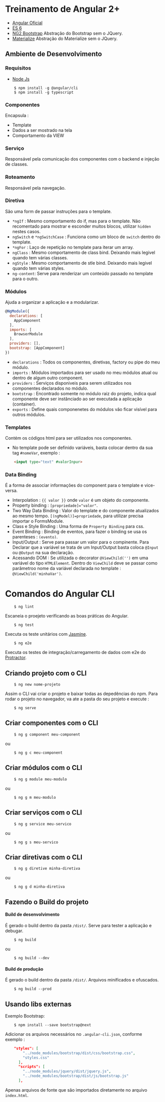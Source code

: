 # Treinamento de Angular 2+
* [Angular Oficial][angular]
* [ES 6][es6]
* [NG2 Bootstrap][ng2Bootstrao] Abstração do Bootstrap sem o JQuery.
* [Materialize][material] Abstração do Materialize sem o JQuery.
## Ambiente de Desenvolvimento
### Requisitos
* [Node Js][node]

``` shell
    $ npm install -g @angular/cli
    $ npm install -g typescript
```
### Componentes
Encapsula : 
* Template
* Dados a ser mostrado na tela
* Comportamento da VIEW

### Serviço
Responsável pela comunicação dos componentes com o backend e injeção de classes.

### Roteamento
Responsável pela navegação.

### Diretiva
São uma form de passar instruções para o template.
* `*ngIf` : Mesmo comportamento do if, mas para o template. Não recomentado para mostrar e esconder muitos blocos, utilizar `hidden` nestes casos.
* `ngSwitch` e `*ngSwitchCase` : Funciona como um bloco de `switch` dentro do template.
* `*ngFor` : Laço de repetição no template para iterar um array.
* `ngClass` : Mesmo comportamento de class bind. Deixando mais legivel quando tem várias classes.
* `ngStyle` : Mesmo comportamento de stle bind. Deixando mais legivel quando tem várias styles.
* `ng-content`: Serve para renderizar um conteúdo passado no template para o outro.

### Módulos
Ajuda a organizar a aplicação e a modularizar.

``` js
@NgModule({
  declarations: [
    AppComponent
  ],
  imports: [
    BrowserModule
  ],
  providers: [],
  bootstrap: [AppComponent]
})
```
* `declarations` : Todos os componentes, diretivas, factory ou pipe do meu módulo.
* `imports` : Módulos importados para ser usado no meu módulos atual ou dentro de algum outro component.
* `providers` : Serviços disponiveis para serem utilizados nos componentes declarados no módulo.
* `bootstrap` : Encontrado somente no módulo raiz do projeto, indica qual componente deve ser instânciado ao ser executada a aplicação (container).
* `exports` : Define quais componenetes do módulos vão ficar visível para outros módulos.

### Templates 
Contém os códigos html para ser utilizados nos componentes.
* No template pode ser definido variáveis, basta colocar dentro da sua tag `#nomeVar`, exemplo :
```html
    <input type="text" #valorInpur>
```

### Data Binding 
É a forma de associar informações do component para o template e vice-versa.
* Interpolation : `{{ valor }}` onde `valor` é um objeto do componente.
* Property binding : `[propriedade]="valor"`.
* Two Way Data Binding : Valor do template e do componente atualizados ao mesmo tempo. `[(ngModel)]=propriedade`, para utilizar precisa importar o FormsModule.
* Class e Style Binding : Uma forma de `Property Binding` para css.
* Event Binding : Binding de eventos, para fazer o binding se usa os parenteses : `(evento)`.
* Input/Output : Serve para passar um valor para o compinente. Para Declarar que a variável se trata de um Input/Output basta coloca `@Input` ou `@Output` na sua declaração.
* Acessando DOM : Se utilizada o decorator `@ViewChild('')` em uma variável do tipo `HTMLElement`. Dentro do `ViewChild` deve se passar como parâmetroo nome da variável declarada no template : `@ViewChild('minhaVar')`.

# Comandos do Angular CLI

```shel
    $ ng lint
```
Escaneia o proejeto verificando as boas práticas do Angular.


```shel
    $ ng test
```
Executa os teste unitários com [Jasmine][jasmine].

```shel
    $ ng e2e
```
Executa os testes de integração/carregamento de dados com e2e do [Protractor][protractor].

## Criando projeto com o CLI

```shell
    $ ng new nome-projeto
```
Assim o CLI vai criar o projeto e baixar todas as depedências do npm.
Para rodar o projeto no navegador, va ate a pasta do seu projeto e execute :

```shell
    $ ng serve
```

## Criar componentes com o CLI

``` Shell
    $ ng g component meu-component
```

ou

``` Shell
    $ ng g c meu-component
```
## Criar módulos com o CLI

``` Shell
    $ ng g module meu-modulo
```

ou

``` Shell
    $ ng g m meu-modulo
```

## Criar serviços com o CLI

``` Shell
    $ ng g service meu-servico
```

ou

``` Shell
    $ ng g s meu-servico
```
## Criar diretivas com o CLI

``` Shell
    $ ng g diretive minha-diretiva
```

ou

``` Shell
    $ ng g d minha-diretiva
```

## Fazendo o Build do projeto

#### Build de desenvolvimento
É gerado o build dentro da pasta `/dist/`.
Serve para tester a aplicação e debugar.
```shell
    $ ng build
```
ou 
```shell
    $ ng build --dev
```

#### Build de produção
É gerado o build dentro da pasta `/dist/`.
Arquivos minificados e ofuscados.
```shell
    $ ng build --prod
```

## Usando libs externas

Exemplo Bootstrap:

```shel
    $ npm install --save bootstrap@next
```
Adicionar os arquivos necessários no `.angular-cli.json`, conforme exemplo :
```JSON
    "styles": [
        "../node_modules/bootstrap/dist/css/bootstrap.css",
        "styles.css"
      ],
      "scripts": [
        "../node_modules/jquery/dist/jquery.js",
        "../node_modules/bootstrap/dist/js/bootstrap.js"
      ],
```
Apenas arquivos de fonte que são importados diretamente no arquivo `index.html`.

[angular]: https://angular.io/
[node]: https://nodejs.org
[es6]: http://es6-features.org/#Constants
[ng2Bootstrao]: http://valor-software.com/ngx-bootstrap/#/
[material]: https://www.npmjs.com/package/angular2-materialize
[jasmine]: https://jasmine.github.io/
[protractor]: http://www.protractortest.org/